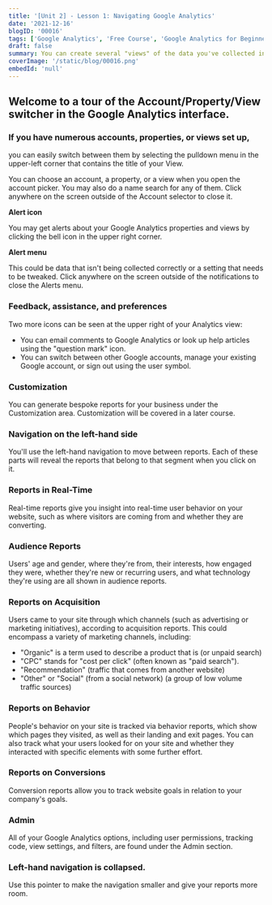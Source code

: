 ```yaml
---
title: '[Unit 2] - Lesson 1: Navigating Google Analytics'
date: '2021-12-16'
blogID: '00016'
tags: ['Google Analytics', 'Free Course', 'Google Analytics for Beginners']
draft: false
summary: You can create several "views" of the data you've collected in Google Analytics. Within each view, you can apply filters to select what data will be available.
coverImage: '/static/blog/00016.png'
embedId: 'null'
---
```


## Welcome to a tour of the Account/Property/View switcher in the Google Analytics interface.

### If you have numerous accounts, properties, or views set up,

you can easily switch between them by selecting the pulldown menu in the upper-left corner that contains the title of your View.

You can choose an account, a property, or a view when you open the account picker. You may also do a name search for any of them. Click anywhere on the screen outside of the Account selector to close it.

**Alert icon**

You may get alerts about your Google Analytics properties and views by clicking the bell icon in the upper right corner.

**Alert menu**

This could be data that isn't being collected correctly or a setting that needs to be tweaked. Click anywhere on the screen outside of the notifications to close the Alerts menu.

### Feedback, assistance, and preferences

Two more icons can be seen at the upper right of your Analytics view:

- You can email comments to Google Analytics or look up help articles using the "question mark" icon.
- You can switch between other Google accounts, manage your existing Google account, or sign out using the user symbol.

### Customization

You can generate bespoke reports for your business under the Customization area. Customization will be covered in a later course.

### Navigation on the left-hand side

You'll use the left-hand navigation to move between reports. Each of these parts will reveal the reports that belong to that segment when you click on it.

### Reports in Real-Time

Real-time reports give you insight into real-time user behavior on your website, such as where visitors are coming from and whether they are converting.

### Audience **Reports**

Users' age and gender, where they're from, their interests, how engaged they were, whether they're new or recurring users, and what technology they're using are all shown in audience reports.

### Reports on **Acquisition**

Users came to your site through which channels (such as advertising or marketing initiatives), according to acquisition reports. This could encompass a variety of marketing channels, including:

- "Organic" is a term used to describe a product that is (or unpaid search)
- "CPC" stands for "cost per click" (often known as "paid search").
- "Recommendation" (traffic that comes from another website)
- "Other" or "Social" (from a social network) (a group of low volume traffic sources)

### Reports on Behavior

People's behavior on your site is tracked via behavior reports, which show which pages they visited, as well as their landing and exit pages. You can also track what your users looked for on your site and whether they interacted with specific elements with some further effort.

### Reports on Conversions

Conversion reports allow you to track website goals in relation to your company's goals.

### Admin

All of your Google Analytics options, including user permissions, tracking code, view settings, and filters, are found under the Admin section.

### Left-hand navigation is collapsed.

Use this pointer to make the navigation smaller and give your reports more room.
